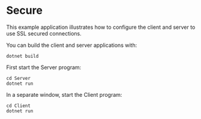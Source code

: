 # Secure

This example application illustrates how to configure the client and server to use SSL secured connections.

You can build the client and server applications with:

``` shell
dotnet build
```

First start the Server program:

```shell
cd Server
dotnet run
```

In a separate window, start the Client program:

```shell
cd Client
dotnet run
```
